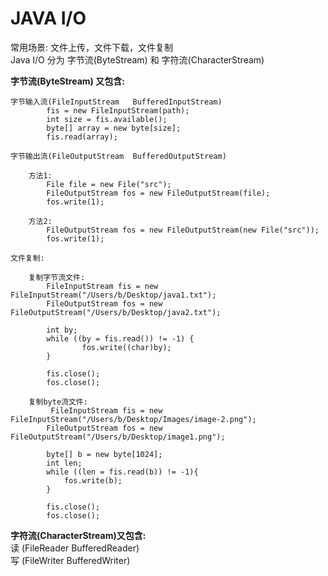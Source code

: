 JAVA I/O
===
    
  常用场景: 文件上传，文件下载，文件复制<br>
  Java I/O 分为 字节流(ByteStream) 和 字符流(CharacterStream)<br>
  
  **字节流(ByteStream) 又包含:**<br>
  
    字节输入流(FileInputStream   BufferedInputStream)
            fis = new FileInputStream(path);
            int size = fis.available();
            byte[] array = new byte[size];
            fis.read(array);
        
    字节输出流(FileOutputStream  BufferedOutputStream)
    
        方法1:
            File file = new File("src");  
            FileOutputStream fos = new FileOutputStream(file);
            fos.write(1);
        
        方法2:
            FileOutputStream fos = new FileOutputStream(new File("src"));
            fos.write(1);
  
    文件复制:
        
        复制字节流文件:
            FileInputStream fis = new FileInputStream("/Users/b/Desktop/java1.txt");
            FileOutputStream fos = new FileOutputStream("/Users/b/Desktop/java2.txt");

            int by;
            while ((by = fis.read()) != -1) {
                    fos.write((char)by);
            }

            fis.close();
            fos.close();
        
        复制byte流文件:
             FileInputStream fis = new FileInputStream("/Users/b/Desktop/Images/image-2.png");
            FileOutputStream fos = new FileOutputStream("/Users/b/Desktop/image1.png");

            byte[] b = new byte[1024];
            int len;
            while ((len = fis.read(b)) != -1){
                fos.write(b);
            }

            fis.close();
            fos.close();
        
        
  **字符流(CharacterStream)又包含:**<br>
    读 (FileReader  BufferedReader)<br>
    写 (FileWriter  BufferedWriter)<br>
